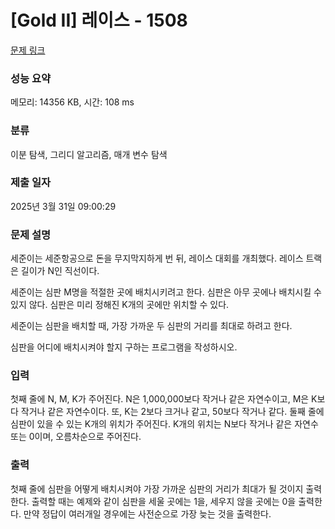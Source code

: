 # [Gold II] 레이스 - 1508 

[문제 링크](https://www.acmicpc.net/problem/1508) 

### 성능 요약

메모리: 14356 KB, 시간: 108 ms

### 분류

이분 탐색, 그리디 알고리즘, 매개 변수 탐색

### 제출 일자

2025년 3월 31일 09:00:29

### 문제 설명

<p>세준이는 세준항공으로 돈을 무지막지하게 번 뒤, 레이스 대회를 개최했다. 레이스 트랙은 길이가 N인 직선이다.</p>

<p>세준이는 심판 M명을 적절한 곳에 배치시키려고 한다. 심판은 아무 곳에나 배치시킬 수 있지 않다. 심판은 미리 정해진 K개의 곳에만 위치할 수 있다.</p>

<p>세준이는 심판을 배치할 때, 가장 가까운 두 심판의 거리를 최대로 하려고 한다.</p>

<p>심판을 어디에 배치시켜야 할지 구하는 프로그램을 작성하시오.</p>

### 입력 

 <p>첫째 줄에 N, M, K가 주어진다. N은 1,000,000보다 작거나 같은 자연수이고, M은 K보다 작거나 같은 자연수이다. 또, K는 2보다 크거나 같고, 50보다 작거나 같다. 둘째 줄에 심판이 있을 수 있는 K개의 위치가 주어진다. K개의 위치는 N보다 작거나 같은 자연수 또는 0이며, 오름차순으로 주어진다.</p>

### 출력 

 <p>첫째 줄에 심판을 어떻게 배치시켜야 가장 가까운 심판의 거리가 최대가 될 것이지 출력한다. 출력할 때는 예제와 같이 심판을 세울 곳에는 1을, 세우지 않을 곳에는 0을 출력한다. 만약 정답이 여러개일 경우에는 사전순으로 가장 늦는 것을 출력한다.</p>

